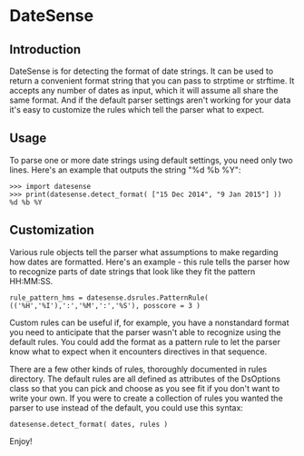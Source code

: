 # DateSense

## Introduction

DateSense is for detecting the format of date strings. It can be used to return a convenient format string that you can
pass to strptime or strftime. It accepts any number of dates as input, which it will assume all share the same format.
And if the default parser settings aren't working for your data it's easy to customize the rules which tell the parser
what to expect.

## Usage

To parse one or more date strings using default settings, you need only two lines. Here's an example that outputs the
string "%d %b %Y":

    >>> import datesense
    >>> print(datesense.detect_format( ["15 Dec 2014", "9 Jan 2015"] ))
    %d %b %Y

## Customization

Various rule objects tell the parser what assumptions to make regarding how dates are formatted. Here's an example -
this rule tells the parser how to recognize parts of date strings that look like they fit the pattern HH:MM:SS.

    rule_pattern_hms = datesense.dsrules.PatternRule( (('%H','%I'),':','%M',':','%S'), posscore = 3 )

Custom rules can be useful if, for example, you have a nonstandard format you need to anticipate that the parser wasn't
able to recognize using the default rules. You could add the format as a pattern rule to let the parser know what to
expect when it encounters directives in that sequence.

There are a few other kinds of rules, thoroughly documented in rules directory. The default rules are all defined as
attributes of the DsOptions class so that you can pick and choose as you see fit if you don't want to write your own. If
you were to create a collection of rules you wanted the parser to use instead of the default, you could use this syntax:

    datesense.detect_format( dates, rules )

Enjoy!